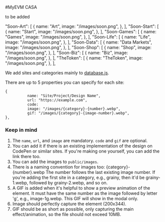 #MyEVM CASA

to be added

   "Soon-Art": [
      {
        name: "Art",
        image: "/images/soon.png",
      },
    ],
    "Soon-Start": [
      {
        name: "Start",
        image: "/images/soon.png",
      },
    ],
    "Soon-Games": [
      {
        name: "Games",
        image: "/images/soon.png",
      },
    ],
    "Soon-Life": [
      {
        name: "Life",
        image: "/images/soon.png",
      },
    ],
    "Soon-Data": [
      {
        name: "Data Markets",
        image: "/images/soon.png",
      },
    ],
    "Soon-Shop": [
      {
        name: "Shop",
        image: "/images/soon.png",
      },
    ],
    "Soon-Biz": [
      {
        name: "Biz",
        image: "/images/soon.png",
      },
    ],
        "TheToken": [
      {
        name: "TheToken",
        image: "/images/soon.png",
      },
    ],

We add sites and categories mainly to [database.js](src/database.js). 

There are up to 5 properties you can specify for each site: 

```
{
          name: "Site/Project/Design Name",
          url: "https://example.com",
          code: 
          image: "/images/{category}-{number}.webp",
          gif: "/images/{category}-{image-number}.webp",
},
```

### Keep in mind
1. The `name`, `url`, and `image` are mandatory. `code` and `gif` are optional. 
2. You can add it if there is an existing implementation of the design on CodePen or similar sites. If you're making one yourself, you can add the link there too.
3. You can add the images to `public/images`. 
4. There is a naming convention for images too: {category}-{number}.webp
The number follows the last existing image number. If you're adding the first site in a category, e.g., grainy, then it'd be grainy-1.webp, followed by grainy-2.webp, and so on.
5. A GIF is added when it's helpful to show a preview animation of the element. It must have the same number as the image followed by letter 'g', e.g., image-1g.webp. This GIF will show in the modal only.
6. Image should perfectly capture the element (200x344).
7. GIF should be as short as possible, only capturing the main effect/animation, so the file should not exceed 10MB.

